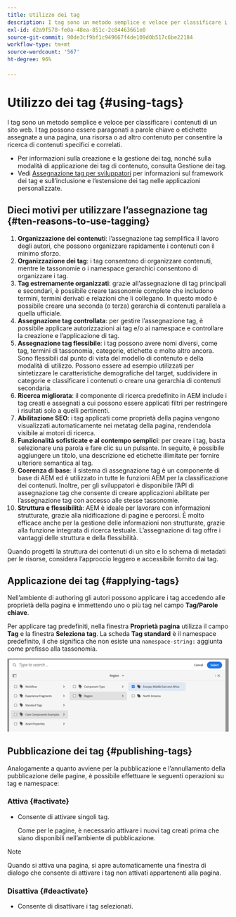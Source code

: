 ```yaml
---
title: Utilizzo dei tag
description: I tag sono un metodo semplice e veloce per classificare i contenuti di un sito web
exl-id: d2a9f578-fe0a-48ea-851c-2c84463661e0
source-git-commit: 90de3cf9bf1c949667f4de109d0b517c6be22184
workflow-type: tm+mt
source-wordcount: '567'
ht-degree: 96%

---
```


# Utilizzo dei tag   {#using-tags}

I tag sono un metodo semplice e veloce per classificare i contenuti di un sito web. I tag possono essere paragonati a parole chiave o etichette assegnate a una pagina, una risorsa o ad altro contenuto per consentire la ricerca di contenuti specifici e correlati.

* Per informazioni sulla creazione e la gestione dei tag, nonché sulla modalità di applicazione dei tag di contenuto, consulta Gestione dei tag. <!-- See [Administering Tags](/help/sites-administering/tags.md) for information about creating and managing tags, as well as to which content tags have been applied.-->
* Vedi [Assegnazione tag per sviluppatori](/help/implementing/developing/introduction/tagging-framework.md) per informazioni sul framework dei tag e sull’inclusione e l’estensione dei tag nelle applicazioni personalizzate.

## Dieci motivi per utilizzare l’assegnazione tag {#ten-reasons-to-use-tagging}

1. **Organizzazione dei contenuti**: l’assegnazione tag semplifica il lavoro degli autori, che possono organizzare rapidamente i contenuti con il minimo sforzo.
1. **Organizzazione dei tag**: i tag consentono di organizzare contenuti, mentre le tassonomie o i namespace gerarchici consentono di organizzare i tag.
1. **Tag estremamente organizzati**: grazie all’assegnazione di tag principali e secondari, è possibile creare tassonomie complete che includono termini, termini derivati e relazioni che li collegano. In questo modo è possibile creare una seconda (o terza) gerarchia di contenuti parallela a quella ufficiale.
1. **Assegnazione tag controllata**: per gestire l’assegnazione tag, è possibile applicare autorizzazioni ai tag e/o ai namespace e controllare la creazione e l’applicazione di tag.
1. **Assegnazione tag flessibile**: i tag possono avere nomi diversi, come tag, termini di tassonomia, categorie, etichette e molto altro ancora. Sono flessibili dal punto di vista del modello di contenuto e della modalità di utilizzo. Possono essere ad esempio utilizzati per sintetizzare le caratteristiche demografiche del target, suddividere in categorie e classificare i contenuti o creare una gerarchia di contenuti secondaria.
1. **Ricerca migliorata**: il componente di ricerca predefinito in AEM include i tag creati e assegnati a cui possono essere applicati filtri per restringere i risultati solo a quelli pertinenti.
1. **Abilitazione SEO**: i tag applicati come proprietà della pagina vengono visualizzati automaticamente nei metatag della pagina, rendendola visibile ai motori di ricerca.
1. **Funzionalità sofisticate e al contempo semplici**: per creare i tag, basta selezionare una parola e fare clic su un pulsante. In seguito, è possibile aggiungere un titolo, una descrizione ed etichette illimitate per fornire ulteriore semantica al tag.
1. **Coerenza di base**: il sistema di assegnazione tag è un componente di base di AEM ed è utilizzato in tutte le funzioni AEM per la classificazione dei contenuti. Inoltre, per gli sviluppatori è disponibile l’API di assegnazione tag che consente di creare applicazioni abilitate per l’assegnazione tag con accesso alle stesse tassonomie.
1. **Struttura e flessibilità**: AEM è ideale per lavorare con informazioni strutturate, grazie alla nidificazione di pagine e percorsi. È molto efficace anche per la gestione delle informazioni non strutturate, grazie alla funzione integrata di ricerca testuale. L’assegnazione di tag offre i vantaggi delle struttura e della flessibilità.

Quando progetti la struttura dei contenuti di un sito e lo schema di metadati per le risorse, considera l’approccio leggero e accessibile fornito dai tag.

## Applicazione dei tag   {#applying-tags}

Nell’ambiente di authoring gli autori possono applicare i tag accedendo alle proprietà della pagina e immettendo uno o più tag nel campo **Tag/Parole chiave**.

Per applicare tag predefiniti, nella finestra **Proprietà pagina** utilizza il campo **Tag** e la finestra **Seleziona tag**. La scheda **Tag standard** è il namespace predefinito, il che significa che non esiste una `namespace-string:` aggiunta come prefisso alla tassonomia. <!-- To apply [pre-defined tags](/help/sites-administering/tags.md), in the **Page Properties** window use the **Tags** field and the **Select Tags** window.-->

![Selezione di più tag](/help/sites-cloud/authoring/assets/tags-select.png)

## Pubblicazione dei tag {#publishing-tags}

Analogamente a quanto avviene per la pubblicazione e l’annullamento della pubblicazione delle pagine, è possibile effettuare le seguenti operazioni su tag e namespace:

### Attiva {#activate}

* Consente di attivare singoli tag.

   Come per le pagine, è necessario attivare i nuovi tag creati prima che siano disponibili nell’ambiente di pubblicazione.

>[!NOTE]
>
>Quando si attiva una pagina, si apre automaticamente una finestra di dialogo che consente di attivare i tag non attivati appartenenti alla pagina.

### Disattiva {#deactivate}

* Consente di disattivare i tag selezionati.
